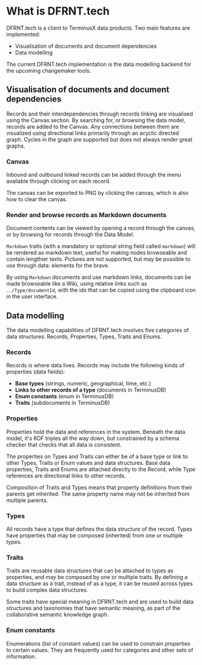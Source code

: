 # What is DFRNT.tech

DFRNT.tech is a client to TerminusX data products. Two main features are implemented: 

* Visualisation of documents and document dependencies
* Data modelling

The current DFRNT.tech implementation is the data modelling backend for the upcoming changemaker tools.

## Visualisation of documents and document dependencies

Records and their interdependencies through records linking are visualised using the Canvas section. By searching for, or browsing the data model, records are added to the Canvas. Any connections between them are visualized using directional links primarily through an acyclic directed graph. Cycles in the graph are supported but does not always render great graphs.

### Canvas

Inbound and outbound linked records can be added through the menu available through clicking on each record.

The canvas can be exported to PNG by clicking the canvas, which is also how to clear the canvas.

### Render and browse records as Markdown documents

Document contents can be viewed by opening a record through the canvas, or by browsing for records through the Data Model.

`Markdown` traits (with a mandatory or optional string field called `markdown`) will be rendered as markdown text, useful for making nodes browseable and contain lengthier texts. Pictures are not supported, but may be possible to use through data: elements for the brave.

By using `Markdown` documents and use markdown links, documents can be made browseable like a Wiki, using relative links such as `../Type/documentId`, with the ids that can be copied using the clipboard icon in the user interface.

## Data modelling

The data modelling capabilities of DFRNT.tech involves five categories of data structures: Records, Properties, Types, Traits and Enums.

### Records

Records is where data lives. Records may include the following kinds of properties (data fields):

* **Base types** (strings, numeric, geographical, time, etc.)
* **Links to other records of a type** (documents in TerminusDB)
* **Enum constants** (enum in TerminusDB)
* **Traits** (subdocuments in TerminusDB)

### Properties

Properties hold the data and references in the system. Beneath the data model, it's RDF triples all the way down, but constrained by a schema checker that checks that all data is consistent.

The properties on Types and Traits can either be of a base type or link to other Types, Traits or Enum values and data structures. Base data properties, Traits and Enums are attached directly to the Record, while Type references are directional links to other records.

Composition of Traits and Types means that property definitions from their parents get inherited. The same property name may not be inherited from multiple parents.

### Types

All records have a type that defines the data structure of the record. Types have properties that may be composed (inherited) from one or multiple types.

### Traits

Traits are reusable data structures that can be attached to types as properties, and may be composed by one or multiple traits. By defining a data structure as a trait, instead of as a type, it can be reused across types to build complex data structures.

Some traits have special meaning in DFRNT.tech and are used to build data structures and taxonomies that have semantic meaning, as part of the collaborative semantic knowledge graph.

### Enum constants

Enumerations (list of constant values) can be used to constrain properties to certain values. They are frequently used for categories and other sets of information.
